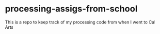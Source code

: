 # processing-assigs-from-school
This is a repo to keep track of my processing code from when I went to Cal Arts
